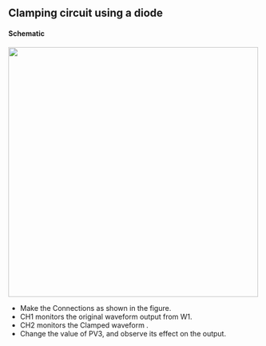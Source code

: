 Clamping circuit using a diode
---

#### Schematic

<img src="https://fossasia.github.io/pslab-experiments/images/schematics/Clamper.svg" width=500 height=500>

* Make the Connections as shown in the figure.
* CH1 monitors the original waveform output from W1.
* CH2 monitors the Clamped waveform .
* Change the value of PV3, and observe its effect on the output.
